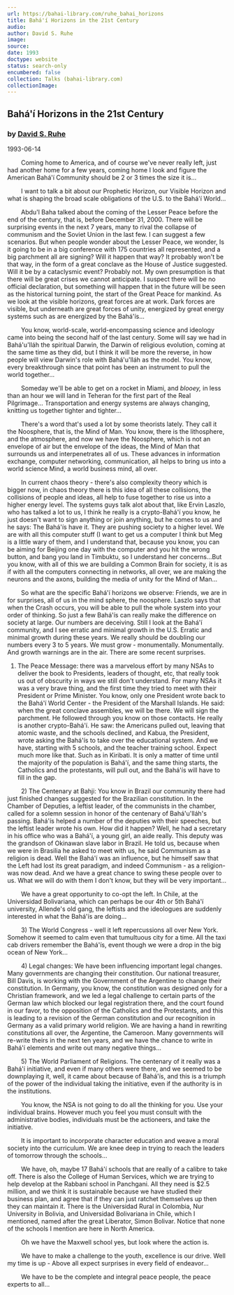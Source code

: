 ```yaml
---
url: https://bahai-library.com/ruhe_bahai_horizons
title: Bahá'í Horizons in the 21st Century
audio: 
author: David S. Ruhe
image: 
source: 
date: 1993
doctype: website
status: search-only
encumbered: false
collection: Talks (bahai-library.com)
collectionImage: 
---
```



## Bahá'í Horizons in the 21st Century

### by [David S. Ruhe](https://bahai-library.com/author/David+S.+Ruhe)

1993-06-14


        Coming home to America, and of course we've never really left, just had another home for a few years, coming home I look and figure the American Bahá'í Community should be 2 or 3 times the size it is...  
  
        I want to talk a bit about our Prophetic Horizon, our Visible Horizon and what is shaping the broad scale obligations of the U.S. to the Bahá'í World...  
  
        Abdu'l Baha talked about the coming of the Lesser Peace before the end of the century, that is, before December 31, 2000. There will be surprising events in the next 7 years, many to rival the collapse of communism and the Soviet Union in the last few. I can suggest a few scenarios. But when people wonder about the Lesser Peace, we wonder, Is it going to be in a big conference with 175 countries all represented, and a big parchment all are signing? Will it happen that way? It probably won't be that way, in the form of a great conclave as the House of Justice suggested. Will it be by a cataclysmic event? Probably not. My own presumption is that there will be great crises we cannot anticipate. I suspect there will be no official declaration, but something will happen that in the future will be seen as the historical turning point, the start of the Great Peace for mankind. As we look at the visible horizons, great forces are at work. Dark forces are visible, but underneath are great forces of unity, energized by great energy systems such as are energized by the Bahá'ís...  
  
        You know, world-scale, world-encompassing science and ideology came into being the second half of the last century. Some will say we had in Bahá'u'lláh the spiritual Darwin, the Darwin of religious evolution, coming at the same time as they did, but I think it will be more the reverse, in how people will view Darwin's role with Bahá'u'lláh as the model. You know, every breakthrough since that point has been an instrument to pull the world together...  
  
        Someday we'll be able to get on a rocket in Miami, and _blooey,_ in less than an hour we will land in Teheran for the first part of the Real Pilgrimage... Transportation and energy systems are always changing, knitting us together tighter and tighter...  
  
        There's a word that's used a lot by some theorists lately. They call it the Noosphere, that is, the Mind of Man. You know, there is the lithosphere, and the atmosphere, and now we have the Noosphere, which is not an envelope of air but the envelope of the ideas, the Mind of Man that surrounds us and interpenetrates all of us. These advances in information exchange, computer networking, communication, all helps to bring us into a world science Mind, a world business mind, all over.  
  
        In current chaos theory - there's also complexity theory which is bigger now, in chaos theory there is this idea of all these collisions, the collisions of people and ideas, all help to fuse together to rise us into a higher energy level. The systems guys talk alot about that, like Ervin Laszlo, who has talked a lot to us, I think he really is a crypto-Bahá'í you know, he just doesn't want to sign anything or join anything, but he comes to us and he says: The Bahá'ís have it. They are pushing society to a higher level. We are with all this computer stuff (I want to get us a computer I think but Meg is a little wary of them, and I understand that, because you know, you can be aiming for Beijing one day with the computer and you hit the wrong button, and bang you land in Timbuktu, so I understand her concerns...But you know, with all of this we are building a Common Brain for society, it is as if with all the computers connecting in networks, all over, we are making the neurons and the axons, building the media of unity for the Mind of Man...  
  
        So what are the specific Bahá'í horizons we observe: Friends, we are in for surprises, all of us in the mind sphere, the noosphere. Laszlo says that when the Crash occurs, you will be able to pull the whole system into your order of thinking. So just a few Bahá'ís can really make the difference on society at large. Our numbers are deceiving. Still I look at the Bahá'í community, and I see erratic and minimal growth in the U.S. Erratic and minimal growth during these years. We really should be doubling our numbers every 3 to 5 years. We must grow - monumentally. Monumentally. And growth warnings are in the air. There are some recent surprises.

1) The Peace Message: there was a marvelous effort by many NSAs to deliver the book to Presidents, leaders of thought, etc, that really took us out of obscurity in ways we still don't understand. For many NSAs it was a very brave thing, and the first time they tried to meet with their President or Prime Minister. You know, only one President wrote back to the Bahá'í World Center - the President of the Marshall Islands. He said: when the great conclave assembles, we will be there. We will sign the parchment. He followed through you know on those contacts. He really is another crypto-Bahá'í. He saw: the Americans pulled out, leaving that atomic waste, and the schools declined, and Kabua, the President, wrote asking the Bahá'ís to take over the educational system. And we have, starting with 5 schools, and the teacher training school. Expect much more like that. Such as in Kiribati. It is only a matter of time until the majority of the population is Bahá'í, and the same thing starts, the Catholics and the protestants, will pull out, and the Bahá'ís will have to fill in the gap.  
  
        2) The Centenary at Bahji: You know in Brazil our community there had just finished changes suggested for the Brazilian constitution. In the Chamber of Deputies, a leftist leader, of the communists in the chamber, called for a solemn session in honor of the centenary of Bahá'u'lláh's passing. Bahá'ís helped a number of the deputies with their speeches, but the leftist leader wrote his own. How did it happen? Well, he had a secretary in his office who was a Bahá'í, a young girl, an aide really. This deputy was the grandson of Okinawan slave labor in Brazil. He told us, because when we were in Brasilia he asked to meet with us, he said Communism as a religion is dead. Well the Bahá'í was an influence, but he himself saw that the Left had lost its great paradigm, and indeed Communism - as a religion- was now dead. And we have a great chance to swing these people over to us. What we will do with them I don't know, but they will be very important...  
  
        We have a great opportunity to co-opt the left. In Chile, at the Universidad Bolivariana, which can perhaps be our 4th or 5th Bahá'í university, Allende's old gang, the leftists and the ideologues are suddenly interested in what the Bahá'ís are doing...  
  
        3) The World Congress - well it left repercussions all over New York. Somehow it seemed to calm even that tumultuous city for a time. All the taxi cab drivers remember the Bahá'ís, event though we were a drop in the big ocean of New York...  
  
        4) Legal changes: We have been influencing important legal changes. Many governments are changing their constitution. Our national treasurer, Bill Davis, is working with the Government of the Argentine to change their constitution. In Germany, you know, the constitution was designed only for a Christian framework, and we led a legal challenge to certain parts of the German law which blocked our legal registration there, and the court found in our favor, to the opposition of the Catholics and the Protestants, and this is leading to a revision of the German constitution and our recognition in Germany as a valid primary world religion. We are having a hand in rewriting constitutions all over, the Argentine, the Cameroon. Many governments will re-write theirs in the next ten years, and we have the chance to write in Bahá'í elements and write out many negative things...  
  
        5) The World Parliament of Religions. The centenary of it really was a Bahá'í initiative, and even if many others were there, and we seemed to be downplaying it, well, it came about because of Bahá'ís, and this is a triumph of the power of the individual taking the initiative, even if the authority is in the institutions.

  
        You know, the NSA is not going to do all the thinking for you. Use your individual brains. However much you feel you must consult with the administrative bodies, individuals must be the actioneers, and take the initiative.  
  
        It is important to incorporate character education and weave a moral society into the curriculum. We are knee deep in trying to reach the leaders of tomorrow through the schools...  
  
        We have, oh, maybe 17 Bahá'í schools that are really of a calibre to take off. There is also the College of Human Services, which we are trying to help develop at the Rabbani school in Panchgani. All they need is $2.5 million, and we think it is sustainable because we have studied their business plan, and agree that if they can just ratchet themselves up then they can maintain it. There is the Universidad Rural in Colombia, Nur University in Bolivia, and Universidad Bolivariana in Chile, which I mentioned, named after the great Liberator, Simon Bolivar. Notice that none of the schools I mention are here in North America.  
  
        Oh we have the Maxwell school yes, but look where the action is.  
  
        We have to make a challenge to the youth, excellence is our drive. Well my time is up - Above all expect surprises in every field of endeavor...  
  
        We have to be the complete and integral peace people, the peace experts to all...